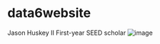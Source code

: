 # data6website
Jason Huskey II
First-year SEED scholar
![image](https://github.com/jhuskey2/data6website/assets/141763137/87599ea0-019a-4594-bb60-5408cc74f1a8)
